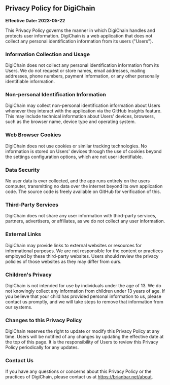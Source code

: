 ## Privacy Policy for DigiChain

**Effective Date: 2023-05-22**

This Privacy Policy governs the manner in which DigiChain handles and protects user information. DigiChain is a web application that does not collect any personal identification information from its users ("Users").

### Information Collection and Usage
DigiChain does not collect any personal identification information from its Users. We do not request or store names, email addresses, mailing addresses, phone numbers, payment information, or any other personally identifiable information.

### Non-personal Identification Information
DigiChain may collect non-personal identification information about Users whenever they interact with the application via the GitHub Insights feature. This may include technical information about Users' devices, browsers, such as the browser name, device type and operating system.

### Web Browser Cookies
DigiChain does not use cookies or similar tracking technologies. No information is stored on Users' devices through the use of cookies beyond the settings configuration options, which are not user identifiable.

### Data Security
No user data is ever collected, and the app runs entirely on the users computer, transmitting no data over the internet beyond its own application code. The source code is freely available on GitHub for verification of this.

### Third-Party Services
DigiChain does not share any user information with third-party services, partners, advertisers, or affiliates, as we do not collect any user information.

### External Links
DigiChain may provide links to external websites or resources for informational purposes. We are not responsible for the content or practices employed by these third-party websites. Users should review the privacy policies of those websites as they may differ from ours.

### Children's Privacy
DigiChain is not intended for use by individuals under the age of 13. We do not knowingly collect any information from children under 13 years of age. If you believe that your child has provided personal information to us, please contact us promptly, and we will take steps to remove that information from our systems.

### Changes to this Privacy Policy
DigiChain reserves the right to update or modify this Privacy Policy at any time. Users will be notified of any changes by updating the effective date at the top of this page. It is the responsibility of Users to review this Privacy Policy periodically for any updates.

### Contact Us
If you have any questions or concerns about this Privacy Policy or the practices of DigiChain, please contact us at https://brianbar.net/about.

